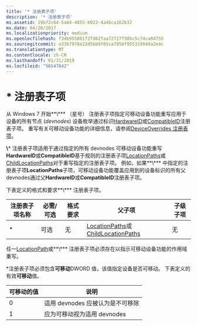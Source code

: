 ```yaml
---
title: '* 注册表子项'
description: '* 注册表子项'
ms.assetid: 19b72c64-5a64-4655-b922-4a4bca162b32
ms.date: 04/20/2017
ms.localizationpriority: medium
ms.openlocfilehash: f34b955081f2fd62faa72727f98bc5c74ca84755
ms.sourcegitcommit: a33b7978e22d5bb9f65ca7056f955319049a2e4c
ms.translationtype: MT
ms.contentlocale: zh-CN
ms.lasthandoff: 01/31/2019
ms.locfileid: "56547642"
---
```

# <a name="-registry-subkey"></a>\* 注册表子项


从 Windows 7 开始**\\*** （星号） 注册表子项指定可移动设备功能重写应用于设备的所有节点 (*devnodes*) 设备枚举通过标识[HardwareID](hardwareid-registry-subkey.md)或[CompatibleID](compatibleid-registry-subkey.md)注册表子项。 重写有关可移动设备功能的详细信息，请参阅[DeviceOverrides 注册表项](deviceoverrides-registry-key.md)。

**\\*** 注册表子项适用于通过指定的所有 devnodes 可移动设备功能重写**HardwareID**或**CompatibleID**基于规则的注册表子项[LocationPaths](locationpaths-registry-subkey.md)或[ChildLocationPaths](childlocationpaths-registry-subkey.md)对于重写指定的注册表子项。 例如，如果**\\*** 中指定的注册表子项**LocationPaths**子项，可移动设备功能覆盖应用到的设备标识的所有父 devnodes通过父**HardwareID**或**CompatibleID**注册表子项。

下表定义的格式和要求**\\*** 注册表子项。

| 注册表子项名称 | 必需/可选 | 格式要求 | 父子项                                                                                                      | 子级子项 |
|----------------------|-------------------|---------------------|--------------------------------------------------------------------------------------------------------------------|---------------|
| \*                   | 可选          | 无                | [LocationPaths](locationpaths-registry-subkey.md)或[ChildLocationPaths](childlocationpaths-registry-subkey.md) | 无          |

 

任一[LocationPath](locationpath-registry-subkey.md)或**\\*** 注册表子项必须存在以指示可移动设备功能的作用域重写。

\*注册表子项必须包含**可移动**DWORD 值，该值指定设备是否可移动。 下表定义的有效**可移动**值。

| 可移动的值 | 说明                                                 |
|-----------------|-------------------------------------------------------------|
| 0               | 适用 devnodes 应被认为是不可移除 |
| 1               | 应为可移动视为适用 devnodes     |

 

 

 





